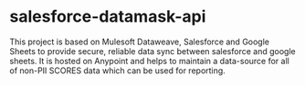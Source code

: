 # salesforce-datamask-api
This project is based on Mulesoft Dataweave, Salesforce and Google Sheets to provide secure, reliable data sync between salesforce and google sheets. It is hosted on Anypoint and helps to maintain a data-source for all of non-PII SCORES data which can be used for reporting.
